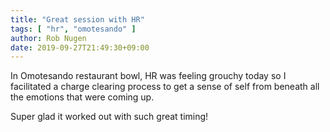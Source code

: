 ```yaml
---
title: "Great session with HR"
tags: [ "hr", "omotesando" ]
author: Rob Nugen
date: 2019-09-27T21:49:30+09:00
---
```


In Omotesando restaurant bowl, HR was feeling grouchy today so I
facilitated a charge clearing process to get a sense of self from
beneath all the emotions that were coming up.

Super glad it worked out with such great timing!

